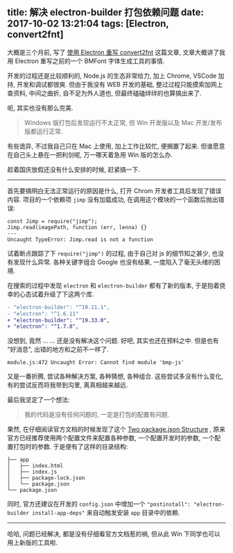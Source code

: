 title: 解决 electron-builder 打包依赖问题
date: 2017-10-02 13:21:04
tags: [Electron, convert2fnt]
---

大概是三个月前, 写了 [使用 Electron 重写 convert2fnt][1] 这篇文章, 文章大概讲了我用 Electron 重写之前的一个 BMFont 字体生成工具的事情.

开发的过程还是比较顺利的, Node.js 的生态非常给力, 加上 Chrome, VSCode 加持, 开发和调试都很爽. 但由于我没有 WEB 开发的基础, 整过过程只能摸索加网上查资料, 中间之曲折, 自不足为外人道也, 但最终磕磕绊绊的也算搞出来了.

呃, 其实也没有那么完美. 

> Windows 版打包后发现运行不太正常, 但 Win 开发版以及 Mac 开发/发布版都运行正常.

有些诡异, 不过我自己只在 Mac 上使用, 加上工作比较忙, 便搁置了起来. 但谁愿意在自己头上悬在一把利剑呢, 万一哪天着急用 Win 版的怎么办.

趁着国庆放假还没有什么安排的时候, 赶紧搞一下.

<!--more-->

---

首先要搞明白无法正常运行的原因是什么, 打开 Chrom 开发者工具后发现了错误内容. 项目的一个依赖项 `jimp` 没有加载成功, 在调用这个模块的一个函数后抛出错误:

```javescript
const Jimp = require("jimp");
Jimp.read(imagePath, function (err, lenna) {}
---
Uncaught TypeError: Jimp.read is not a function
```

试着断点跟踪了下 `require("jimp")` 的过程, 由于自己对 js 的细节知之甚少, 也没有发现什么异常. 各种关键字组合 Google 也没有结果, 一度陷入了毫无头绪的困境.

在搜索的过程中发现 `electron` 和 `electron-builder` 都有了新的版本, 于是抱着侥幸的心态试着升级了下这两个库.

```diff
- "electron-builder": "^19.11.1",
- "electron": "^1.6.11"
+ "electron-builder": "^19.33.0",
+ "electron": "^1.7.8",
```

没想到, 竟然 ... ... 还是没有解决这个问题. 好吧, 其实也还在预料之中. 但是也有 "好消息", 出错的地方和之前不一样了.

```
module.js:472 Uncaught Error: Cannot find module 'bmp-js'
```

又是一番折腾, 尝试各种解决方案, 各种猜想, 各种组合. 这些尝试多没有什么变化, 有的尝试反而将我带到沟里, 离真相越来越远. 

最后我坚定了一个想法:

> 我的代码是没有任何问题的, 一定是打包的配置有问题.

果然, 在仔细阅读官方文档的时候发现了这个 [Two package.json Structure][2] , 原来官方已经推荐使用两个配置文件来配置各种参数, 一个配置开发时的参数, 一个配置打包时的参数. 于是便有了这样的目录结构:

```
├── app
│   ├── index.html
│   ├── index.js
│   ├── package-lock.json
│   └── package.json
└── package.json
```

同时, 官方还建议在开发的 `config.json` 中增加一个 `"postinstall": "electron-builder install-app-deps"` 来自动触发安装 `app` 目录中的依赖.

---

哈哈, 问题已经解决, 都是没有仔细看官方文档惹的祸, 但从此 Win 下同学也可以用上新版的工具啦.

[1]: /2017/07/09/convert2fnt-electron-rewrite
[2]: https://www.electron.build/tutorials/two-package-structure